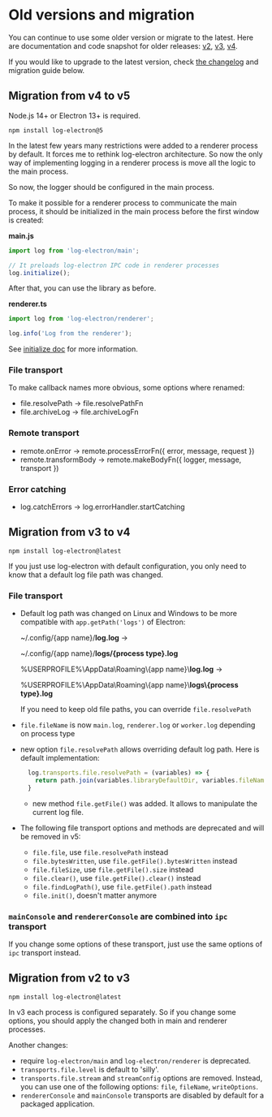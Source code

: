 # Old versions and migration

You can continue to use some older version or migrate to the latest. Here are
documentation and code snapshot for older releases:
[v2](https://github.com/carfulot/log-electron/tree/v2.2.17),
[v3](https://github.com/carfulot/log-electron/tree/v3.0.9),
[v4](https://github.com/carfulot/log-electron/tree/v4.4.8).

If you would like to upgrade to the latest version, check
[the changelog](../CHANGELOG.md) and migration guide below.

## Migration from v4 to v5

Node.js 14+ or Electron 13+ is required.

`npm install log-electron@5`

In the latest few years many restrictions were added to a renderer process by
default. It forces me to rethink log-electron architecture. So now the only
way of implementing logging in a renderer process is move all the logic to the
main process. 

So now, the logger should be configured in the main process.

To make it possible for a renderer process to communicate the main process,
it should be initialized in the main process before the first window is created:

**main.js**
```js
import log from 'log-electron/main';

// It preloads log-electron IPC code in renderer processes
log.initialize();
````

After that, you can use the library as before.

**renderer.ts**
```typescript
import log from 'log-electron/renderer';

log.info('Log from the renderer');
````

See [initialize doc](initialize.md) for more information.

### File transport

To make callback names more obvious, some options where renamed:

 - file.resolvePath -> file.resolvePathFn
 - file.archiveLog -> file.archiveLogFn

### Remote transport

 - remote.onError -> remote.processErrorFn({ error, message, request })
 - remote.transformBody -> remote.makeBodyFn({ logger, message, transport })

### Error catching

 - log.catchErrors -> log.errorHandler.startCatching

## Migration from v3 to v4

`npm install log-electron@latest`

If you just use log-electron with default configuration, you only need to know
that a default log file path was changed.

### File transport

 - Default log path was changed on Linux and Windows to be more compatible
   with `app.getPath('logs')` of Electron:
   
   ~/.config/{app name}/**log.log** →
   
   ~/.config/{app name}/**logs/{process type}.log**
   
   %USERPROFILE%\\AppData\\Roaming\\{app name}\\**log.log** →
   
   %USERPROFILE%\\AppData\\Roaming\\{app name}\\**logs\\{process type}.log**
   
   If you need to keep old file paths, you can override `file.resolvePath` 
   
 - `file.fileName` is now `main.log`, `renderer.log` or `worker.log`
   depending on process type
   
 - new option `file.resolvePath` allows overriding default log path. Here
   is default implementation: 
   
   ```js
     log.transports.file.resolvePath = (variables) => {
       return path.join(variables.libraryDefaultDir, variables.fileName);
     }
   ```
   
   - new method `file.getFile()` was added. It allows to manipulate the current
     log file.
   
 - The following file transport options and methods are deprecated and will be
   removed in v5:
 
   - `file.file`, use `file.resolvePath` instead
   - `file.bytesWritten`, use `file.getFile().bytesWritten` instead
   - `file.fileSize`, use `file.getFile().size` instead
   - `file.clear()`, use `file.getFile().clear()` instead
   - `file.findLogPath()`, use `file.getFile().path` instead
   - `file.init()`, doesn't matter anymore
   
### `mainConsole` and `rendererConsole` are combined into `ipc` transport

If you change some options of these transport, just use the same options of
`ipc` transport instead.

## Migration from v2 to v3

`npm install log-electron@latest`

In v3 each process is configured separately. So if you change some options, you
should apply the changed both in main and renderer processes.

Another changes:

 - require `log-electron/main` and `log-electron/renderer` is deprecated.
 - `transports.file.level` is default to 'silly'.
 - `transports.file.stream` and `streamConfig` options are removed. Instead, you
   can use one of the following options: `file`, `fileName`, `writeOptions`.
 - `rendererConsole` and `mainConsole` transports are disabled by default for
   a packaged application.
